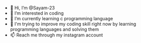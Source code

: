 - 👋 Hi, I’m @Sayam-23
- 👀 I’m interested in coding
- 🌱 I’m currently learning c programming language
- 💞️ I'm trying to improve my coding skill right now by learning programming languages and solving them 
- 📫 Reach me through my instagram account 

<!---
Sayam-23/Sayam-23 is a ✨ special ✨ repository because its `README.md` (this file) appears on your GitHub profile.
You can click the Preview link to take a look at your changes.
--->
